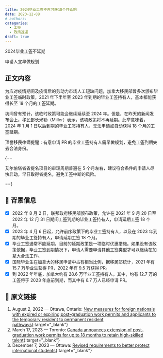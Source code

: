 ```yaml
---
title: 2024毕业工签不再可获18个月延期
date: 2023-12-08
# authors:
categories:
  - 工签
  - 政策速递
draft: true
---
```


<!-- ![cover pic](../img/6.jpg) -->
<style>
	.coverpic-container.date20231208 {
	background-image: url("/blog/img/8.jpg");
	}
</style>

<div class="coverWrapper">
<div class="coverpic-container date20231208" >
	<p class="title">2024毕业工签不延期</p>
	<p>申请人宜早做规划</p>
</div>
</div>

## 正文内容

为应对疫情期间及疫情后的劳动力市场人工短缺问题，加拿大移民部曾多次颁布毕业工签临时政策，2021 年下半年至 2023 年到期的毕业工签持有人，基本都能获得长至 18 个月的工签延期。

<!-- more -->

坊间曾有预计，该临时政策可能会继续延续至 2024 年。但是，在昨天的新闻发布会上，移民部长米勒（Miller）表示，该项政策将不再延期。此举意味着，2024 年 1 月 1 日以后到期的毕业工签持有人，无法申请或自动获得 18 个月的工签延期。

顶誉移民律师提醒：有意申请 PR 的毕业工签持有人需早做规划，避免工签到期失去合法身份。

{==

艾尔伯塔省省提名项目的审理周期普遍在 5 个月左右，建议符合条件的申请人尽快启动，早日取得省提名，避免工签中断的风险。

==}

## 📝 背景信息

- [x] 2022 年 8 月 2 日，联邦政府移民部颁布政策，允许在 2021 年 9 月 20 日至 2022 年 12 月 31 日期间工签到期的毕业工签持有人，申请延期工签 18 个月。
- [x] 2023 年 4 月 6 日起，允许前序政策下的毕业工签持有人，以及在 2023 年到期的毕业工签持有人，申请延期工签 18 个月。
- [x] 毕业工签通常不能延期，目前的延期政策是一项临时优惠措施。如果没有该政策依据，毕业工签到期情况下，申请人需要申请其他工签类型才可以继续在加拿大合法工作。
- [x] 国际毕业生在加拿大的移民申请中占有相当比例，据移民部统计，2021 年有 15.7 万毕业生获得 PR，2022 年有 9.5 万获得 PR。
- [x] 到 2022 年年底，加拿大约有 28.6 万毕业工签持有人。其中，约有 12.7 万的工签将于 2023 年底前到期，而其中有 6.7 万人已经申请 PR。

## 🔗 原文链接

1. August 2, 2022 — Ottawa, Ontario: [New measures for foreign nationals with expired or expiring post-graduation work permits and applicants to the temporary resident to permanent resident pathways](https://www.canada.ca/en/immigration-refugees-citizenship/news/notices/measures-post-graduation-work-permits-temporary-resident-permanent-resident-pathways.html){:target="\_blank"}
2. March 17, 2023 — Toronto: [Canada announces extension of post-graduation work permits for up to 18 months to retain high-skilled talent](https://www.canada.ca/en/immigration-refugees-citizenship/news/2023/03/canada-announces-extension-of-post-graduation-work-permits-for-up-to-18-months-to-retain-high-skilled-talent.html){:target="\_blank"}
3. December 7, 2023 — Ottawa: [Revised requirements to better protect international students](https://www.canada.ca/en/immigration-refugees-citizenship/news/2023/12/revised-requirements-to-better-protect-international-students.html){:target="\_blank"}
